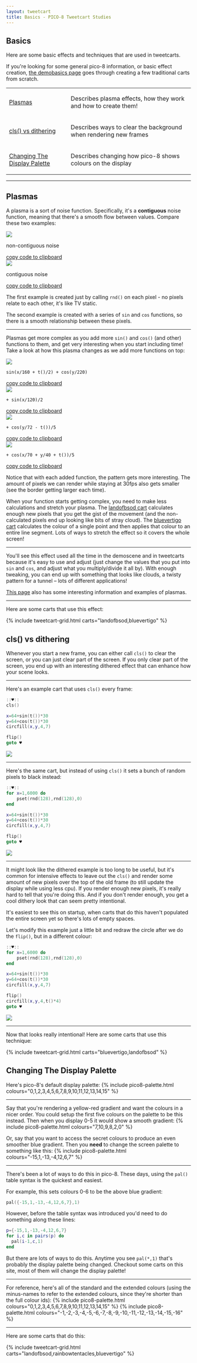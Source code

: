 ```yaml
---
layout: tweetcart
title: Basics - PICO-8 Tweetcart Studies
---
```


## Basics
Here are some basic effects and techniques that are used in tweetcarts.

If you're looking for some general pico-8 information, or basic effect creation, [the demobasics page](https://demobasics.pixienop.net/) goes through creating a few traditional carts from scratch.

<table class="sections">
  <colgroup>
    <col class="name">
    <col class="description">
  </colgroup>
  <tbody>
    <tr class="h1">
      <td>
        <a href="#plasmas">Plasmas</a>
      </td>
      <td>
        <p>
          Describes plasma effects, how they work and how to create them!
        </p>
      </td>
    </tr>
    <tr class="h1">
      <td>
        <a href="#cls-vs-dithering">cls() vs dithering</a>
      </td>
      <td>
        <p>
          Describes ways to clear the background when rendering new frames
        </p>
      </td>
    </tr>
    <tr class="h1">
      <td>
        <a href="#changing-the-display-palette">Changing The Display Palette</a>
      </td>
      <td>
        <p>
          Describes changing how pico-8 shows colours on the display
        </p>
      </td>
    </tr>
  </tbody>
</table>


-----


## Plasmas
A plasma is a sort of noise function. Specifically, it's a **contiguous** noise function, meaning that there's a smooth flow between values. Compare these two examples:

<div class="halfgrid">

<div>
<img src="/img/tweetcarts/basics-plasma-1.png">
<p>non-contiguous noise</p>
<a href="javascript:;" onclick="navigator.clipboard.writeText('pal({9,137,136,2,141,12,140,1,129,131,3,139,11,138,10,135},1)::w::for x=0,127do for y=0,127 do\nk=rnd(16)pset(x,y,k)end\nend\ngoto w')">copy code to clipboard</a>
</div>

<div>
<img src="/img/tweetcarts/basics-plasma-2.png">
<p>contiguous noise</p>
<a href="javascript:;" onclick="navigator.clipboard.writeText('pal({9,137,136,2,141,12,140,1,129,131,3,139,11,138,10,135},1)::w::for x=0,127 do for y=0,127 do k=(sin(x/160)+cos(y/220)+sin(x/74)/4+sin(y/22)/10)*16pset(x,y,k)end\nend\ngoto w')">copy code to clipboard</a>
</div>

</div>

The first example is created just by calling `rnd()` on each pixel - no pixels relate to each other, it's like TV static.

The second example is created with a series of `sin` and `cos` functions, so there is a smooth relationship between these pixels.

<hr class="smol">

Plasmas get more complex as you add more `sin()` and `cos()` (and other) functions to them, and get very interesting when you start including time! Take a look at how this plasma changes as we add more functions on top:

<div class="halfgrid">

<div>
<img src="/img/tweetcarts/basics-plasma-ex1.gif">
<p><code>sin(x/160 + t()/2) + cos(y/220)</code></p>
<a href="javascript:;" onclick="navigator.clipboard.writeText('pal({9,137,136,2,141,12,140,1,129,131,3,139,11,138,10,135},1)cls(8)b=21::w::for x=b,127-b do\nfor y=b,127-b do\nk=(sin(x/160+t()/2)+cos(y/220))*16pset(x,y,k)end\nend\ngoto w')">copy code to clipboard</a>
</div>

<div>
<img src="/img/tweetcarts/basics-plasma-ex2.gif">
<p><code>+ sin(x/120)/2</code></p>
<a href="javascript:;" onclick="navigator.clipboard.writeText('pal({9,137,136,2,141,12,140,1,129,131,3,139,11,138,10,135},1)cls(8)b=25::w::for x=b,127-b do\nfor y=b,127-b do\nk=(sin(x/160+t()/2)+cos(y/220)+sin(x/120)/2)*16pset(x,y,k)end\nend\ngoto w')">copy code to clipboard</a>
</div>

<div>
<img src="/img/tweetcarts/basics-plasma-ex3.gif">
<p><code>+ cos(y/72 - t())/5</code></p>
<a href="javascript:;" onclick="navigator.clipboard.writeText('pal({9,137,136,2,141,12,140,1,129,131,3,139,11,138,10,135},1)cls(8)b=30::w::for x=b,127-b do\nfor y=b,127-b do\nk=(sin(x/160+t()/2)+cos(y/220)+sin(x/120)/2+cos(y/72-t())/5)*16pset(x,y,k)end\nend\ngoto w')">copy code to clipboard</a>
</div>

<div>
<img src="/img/tweetcarts/basics-plasma-ex4.gif">
<p><code>+ cos(x/70 + y/40 + t())/5</code></p>
<a href="javascript:;" onclick="navigator.clipboard.writeText('pal({9,137,136,2,141,12,140,1,129,131,3,139,11,138,10,135},1)cls(8)b=34::w::for x=b,127-b do\nfor y=b,127-b do\nk=(sin(x/160+t()/2)+cos(y/220)+sin(x/120)/2+cos(y/72-t())/5+cos(x/70+y/40+t())/5)*16pset(x,y,k)end\nend\ngoto w')">copy code to clipboard</a>
</div>

</div>

Notice that with each added function, the pattern gets more interesting. The amount of pixels we can render while staying at 30fps also gets smaller (see the border getting larger each time).

When your function starts getting complex, you need to make less calculations and stretch your plasma. The [landofbsod cart](./landofbsod) calculates enough new pixels that you get the gist of the movement (and the non-calculated pixels end up looking like bits of stray cloud). The [bluevertigo cart](./bluevertigo) calculates the colour of a single point and then applies that colour to an entire line segment. Lots of ways to stretch the effect so it covers the whole screen!

<hr class="smol">

You'll see this effect used all the time in the demoscene and in tweetcarts because it's easy to use and adjust (just change the values that you put into `sin` and `cos`, and adjust what you multiply/divide it all by). With enough tweaking, you can end up with something that looks like clouds, a twisty pattern for a tunnel – lots of different applications!

[This page](https://lodev.org/cgtutor/plasma.html) also has some interesting information and examples of plasmas.

<hr class="smol">

Here are some carts that use this effect:

{% include tweetcart-grid.html carts="landofbsod,bluevertigo" %}



## cls() vs dithering
Whenever you start a new frame, you can either call `cls()` to clear the screen, or you can just clear part of the screen. If you only clear part of the screen, you end up with an interesting dithered effect that can enhance how your scene looks.

<hr class="smol">

Here's an example cart that uses `cls()` every frame:

```lua
::♥::
cls()

x=64+sin(t())*30
y=64+cos(t())*30
circfill(x,y,4,7)

flip()
goto ♥
```
<img class="screenie" src="/img/tweetcarts/basics-clsdither-1.gif">

<hr class="smol">

Here's the same cart, but instead of using `cls()` it sets a bunch of random pixels to black instead:

```lua
::♥::
for x=1,6000 do
	pset(rnd(128),rnd(128),0)
end

x=64+sin(t())*30
y=64+cos(t())*30
circfill(x,y,4,7)

flip()
goto ♥
```
<img class="screenie" src="/img/tweetcarts/basics-clsdither-2.gif">

<hr class="smol">

It might look like the dithered example is too long to be useful, but it's common for intensive effects to leave out the `cls()` and render some amount of new pixels over the top of the old frame (to still update the display while using less cpu). If you render enough new pixels, it's really hard to tell that you're doing this. And if you don't render enough, you get a cool dithery look that can seem pretty intentional.

It's easiest to see this on startup, when carts that do this haven't populated the entire screen yet so there's lots of empty spaces.

Let's modify this example just a little bit and redraw the circle after we do the `flip()`, but in a different colour:

```lua
::♥::
for x=1,6000 do
	pset(rnd(128),rnd(128),0)
end

x=64+sin(t())*30
y=64+cos(t())*30
circfill(x,y,4,7)

flip()
circfill(x,y,4,t()*4)
goto ♥
```
<img class="screenie" src="/img/tweetcarts/basics-clsdither-3.gif">

<hr class="smol">

Now that looks really intentional! Here are some carts that use this technique:

{% include tweetcart-grid.html carts="bluevertigo,landofbsod" %}



## Changing The Display Palette
Here's pico-8's default display palette:
{% include pico8-palette.html colours="0,1,2,3,4,5,6,7,8,9,10,11,12,13,14,15" %}

<hr class="smol">

Say that you're rendering a yellow-red gradient and want the colours in a nicer order. You could setup the first five colours on the palette to be this instead. Then when you display 0-5 it would show a smooth gradient:
{% include pico8-palette.html colours="7,10,9,8,2,0" %}

Or, say that you want to access the secret colours to produce an even smoother blue gradient. Then you **need** to change the screen palette to something like this:
{% include pico8-palette.html colours="-15,1,-13,-4,12,6,7" %}

<hr class="smol">

There's been a lot of ways to do this in pico-8. These days, using the `pal()` table syntax is the quickest and easiest.

For example, this sets colours 0-6 to be the above blue gradient:

```lua
pal({-15,1,-13,-4,12,6,7},1)
```

However, before the table syntax was introduced you'd need to do something along these lines:

```lua
p={-15,1,-13,-4,12,6,7}
for i,c in pairs(p) do
  pal(i-1,c,1)
end
```

But there are lots of ways to do this. Anytime you see `pal(*,1)` that's probably the display palette being changed. Checkout some carts on this site, most of them will change the display palette!

<hr class="smol">

For reference, here's all of the standard and the extended colours (using the minus-names to refer to the extended colours, since they're shorter than the full colour ids):
{% include pico8-palette.html colours="0,1,2,3,4,5,6,7,8,9,10,11,12,13,14,15" %}
{% include pico8-palette.html colours="-1,-2,-3,-4,-5,-6,-7,-8,-9,-10,-11,-12,-13,-14,-15,-16" %}

<hr class="smol">

 Here are some carts that do this:

{% include tweetcart-grid.html carts="landofbsod,rainbowtentacles,bluevertigo" %}
